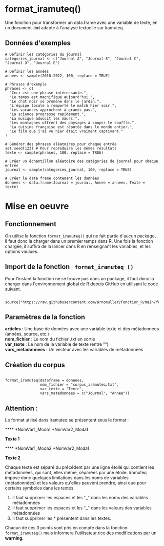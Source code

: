 # format_iramuteq()

Une fonction pour transformer un data.frame avec une variable de texte, en un document **.txt** adapté à l'analyse textuelle sur Iramuteq.



## Données d'exemples

```{r}
# Définir les catégories du journal
categories_journal <- c("Journal A", "Journal B", "Journal C", "Journal D", "Journal E")

# Définir les années
annees <- sample(2010:2022, 100, replace = TRUE)

# Phrases d'exemple
phrases <- c(
  "Ceci est une phrase intéressante.",
  "Le temps est magnifique aujourd'hui.",
  "Le chat noir se promène dans le jardin.",
  "L'équipe locale a remporté le match hier soir.",
  "Les vacances approchent à grands pas.",
  "La science progresse rapidement.",
  "La musique adoucit les mœurs.",
  "Les montagnes offrent des paysages à couper le souffle.",
  "La cuisine française est réputée dans le monde entier.",
  "Le film que j'ai vu hier était vraiment captivant."
)

# Générer des phrases aléatoires pour chaque entrée
set.seed(123) # Pour reproduire les mêmes résultats
texte <- sample(phrases, 100, replace = TRUE)

# Créer un échantillon aléatoire des catégories de journal pour chaque entrée
journal <- sample(categories_journal, 100, replace = TRUE)

# Créer le data frame contenant les données
donnees <- data.frame(Journal = journal, Annee = annees, Texte = texte)
```


# Mise en oeuvre
 
## Fonctionnement

On utilise la fonction `format_iramuteq()` qui ne fait partie d'aucun package, il faut donc la charger dans un premier temps dans R. 
Une fois la fonction chargée, il suffira de la lancer dans R en renseignant les variables, et les options voulues.


## Import de la fonction ` format_iramuteq ()`

Pour l'instant la fonction ne se trouve pas dans un package, il faut donc la charger dans l'environnement global de R depuis GitHub en utilisant le code suivant.  

```{r}

source("https://raw.githubusercontent.com/arnomuller/Fonction_R/main/format_iramuteq/format_iramuteq.R")

```




## Paramètres de la fonction

**articles**         : Une base de données avec une variable texte et des métadonnées (années, source, etc.)                    
**nom_fichier**      : Le nom du fichier .txt en sortie    
**var_texte**        : Le nom de la variable de texte (entre "")  
**vars_métadonnees** : Un vecteur avec les variables de métadonnées           



## Création du corpus 

```{r}

format_iramuteq(dataframe = donnees, 
                nom_fichier = "corpus_iramuteq.txt", 
				var_texte = "Texte", 
				vars_metadonnees = c("Journal", "Annee"))

```


## Attention :


Le format utilisé dans Iramuteq se présentent sous le format : 

\*\*\*\* \*NomVar1_Moda1 \*NomVar2_Moda1 

**Texte 1**

\*\*\*\* \*NomVar1_Moda2 \*NomVar2_Moda1 

**Texte 2**

Chaque texte est séparé du précédent par une ligne étoilé qui contient les métadonnées, qui sont, elles même, séparées par une étoile.
Iramuteq impose donc quelques limitations dans les noms de variables (métadonnées) et les valeurs qu'elles peuvent prendre, ainsi que pour certains symboles dans les textes.



1) Il faut supprimer les espaces et les "_" dans les noms des variables métadonnées   
2) Il faut supprimer les espaces et les "_" dans les valeurs des variables métadonnées  
3) Il faut supprimer les \* présentent dans les textes.

Chacun de ces 3 points sont pris en compte dans la fonction `format_iramuteq()` mais informera l'utilisateur.rice des modifications par un **warning**.
